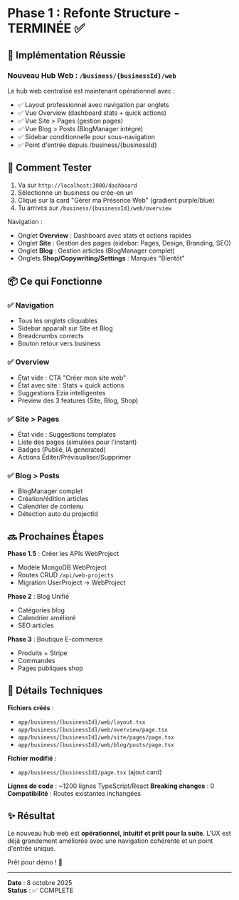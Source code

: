 # Phase 1 : Refonte Structure - TERMINÉE ✅

## 🎉 Implémentation Réussie

### Nouveau Hub Web : `/business/{businessId}/web`

Le hub web centralisé est maintenant opérationnel avec :
- ✅ Layout professionnel avec navigation par onglets
- ✅ Vue Overview (dashboard stats + quick actions)
- ✅ Vue Site > Pages (gestion pages)
- ✅ Vue Blog > Posts (BlogManager intégré)
- ✅ Sidebar conditionnelle pour sous-navigation
- ✅ Point d'entrée depuis /business/{businessId}

## 🎯 Comment Tester

1. Va sur `http://localhost:3000/dashboard`
2. Sélectionne un business ou crée-en un
3. Clique sur la card "Gérer ma Présence Web" (gradient purple/blue)
4. Tu arrives sur `/business/{businessId}/web/overview`

Navigation :
- Onglet **Overview** : Dashboard avec stats et actions rapides
- Onglet **Site** : Gestion des pages (sidebar: Pages, Design, Branding, SEO)
- Onglet **Blog** : Gestion articles (BlogManager complet)
- Onglets **Shop/Copywriting/Settings** : Marqués "Bientôt"

## 📦 Ce qui Fonctionne

### ✅ Navigation
- Tous les onglets cliquables
- Sidebar apparaît sur Site et Blog
- Breadcrumbs corrects
- Bouton retour vers business

### ✅ Overview
- État vide : CTA "Créer mon site web"
- État avec site : Stats + quick actions
- Suggestions Ezia intelligentes
- Preview des 3 features (Site, Blog, Shop)

### ✅ Site > Pages
- État vide : Suggestions templates
- Liste des pages (simulées pour l'instant)
- Badges (Publié, IA generated)
- Actions Éditer/Prévisualiser/Supprimer

### ✅ Blog > Posts
- BlogManager complet
- Création/édition articles
- Calendrier de contenu
- Détection auto du projectId

## 🔜 Prochaines Étapes

**Phase 1.5** : Créer les APIs WebProject
- Modèle MongoDB WebProject
- Routes CRUD `/api/web-projects`
- Migration UserProject → WebProject

**Phase 2** : Blog Unifié
- Catégories blog
- Calendrier amélioré
- SEO articles

**Phase 3** : Boutique E-commerce
- Produits + Stripe
- Commandes
- Pages publiques shop

## 📝 Détails Techniques

**Fichiers créés** :
- `app/business/[businessId]/web/layout.tsx`
- `app/business/[businessId]/web/overview/page.tsx`
- `app/business/[businessId]/web/site/pages/page.tsx`
- `app/business/[businessId]/web/blog/posts/page.tsx`

**Fichier modifié** :
- `app/business/[businessId]/page.tsx` (ajout card)

**Lignes de code** : ~1200 lignes TypeScript/React
**Breaking changes** : 0
**Compatibilité** : Routes existantes inchangées

## ✨ Résultat

Le nouveau hub web est **opérationnel, intuitif et prêt pour la suite**. L'UX est déjà grandement améliorée avec une navigation cohérente et un point d'entrée unique.

Prêt pour démo ! 🚀

---
**Date** : 8 octobre 2025  
**Status** : ✅ COMPLETE
